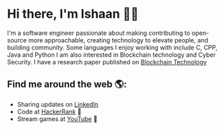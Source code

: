 # Hi there, I'm Ishaan 👋🏾 

I'm a software engineer passionate about making contributing to open-source more approachable, creating technology to elevate people, and building community. Some languages I enjoy working with include C, CPP, Java and Python I am also interested in Blockchain technology and Cyber Security. I have a research paper published on <a href="https://ieeexplore.ieee.org/document/9823899"> Blockchain Technology</a> 


## Find me around the web 🌎: 
- Sharing updates on  <a href="https://www.linkedin.com/in/ishaanvijayverma/">LinkedIn</a>
- Code at <a href="https://www.hackerrank.com/ishaanvijayverma"> HackerRank</a> 🏓
- Stream games at <a href="https://www.youtube.com/@DaysInGTAV">YouTube</a> 💼
